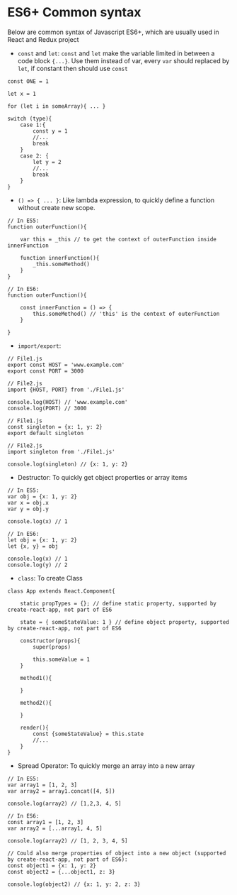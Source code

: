 # ES6+ Common syntax
Below are common syntax of Javascript ES6+, which are usually used in React and Redux project

* `const` and `let`: `const` and `let` make the variable limited in between a code block `{...}`. Use them instead of var, every `var` should replaced by `let`, if constant then should use `const`
````
const ONE = 1

let x = 1

for (let i in someArray){ ... }

switch (type){
    case 1:{
        const y = 1
        //...
        break
    }
    case 2: {
        let y = 2
        //...
        break
    }
}
````

* `() => { ... }`: Like lambda expression, to quickly define a function without create new scope.
````
// In ES5:
function outerFunction(){
    
    var this = _this // to get the context of outerFunction inside innerFunction

    function innerFunction(){
        _this.someMethod()
    }
}

// In ES6:
function outerFunction(){
    
    const innerFunction = () => {
        this.someMethod() // 'this' is the context of outerFunction
    }

}
````

* `import/export`: 
````
// File1.js
export const HOST = 'www.example.com'
export const PORT = 3000 
````
````
// File2.js
import {HOST, PORT} from './File1.js'

console.log(HOST) // 'www.example.com'
console.log(PORT) // 3000
````

````
// File1.js
const singleton = {x: 1, y: 2}
export default singleton
````
````
// File2.js
import singleton from './File1.js'

console.log(singleton) // {x: 1, y: 2}
````

* Destructor: To quickly get object properties or array items
````
// In ES5:
var obj = {x: 1, y: 2}
var x = obj.x
var y = obj.y

console.log(x) // 1

// In ES6:
let obj = {x: 1, y: 2}
let {x, y} = obj

console.log(x) // 1
console.log(y) // 2
````

* `class`: To create Class
````
class App extends React.Component{

    static propTypes = {}; // define static property, supported by create-react-app, not part of ES6
    
    state = { someStateValue: 1 } // define object property, supported by create-react-app, not part of ES6
    
    constructor(props){
        super(props)

        this.someValue = 1
    }

    method1(){
        
    }

    method2(){

    }

    render(){
        const {someStateValue} = this.state
        //...
    }
}
````

* Spread Operator: To quickly merge an array into a new array
````
// In ES5:
var array1 = [1, 2, 3]
var array2 = array1.concat([4, 5])

console.log(array2) // [1,2,3, 4, 5]

// In ES6: 
const array1 = [1, 2, 3]
var array2 = [...array1, 4, 5]

console.log(array2) // [1, 2, 3, 4, 5]

// Could also merge properties of object into a new object (supported by create-react-app, not part of ES6):
const object1 = {x: 1, y: 2}
const object2 = {...object1, z: 3}

console.log(object2) // {x: 1, y: 2, z: 3}
````





